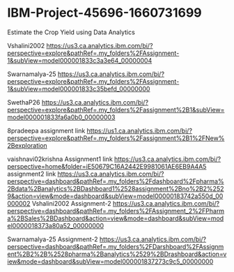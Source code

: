 # IBM-Project-45696-1660731699
Estimate the Crop Yield using Data Analytics

Vshalini2002 
https://us3.ca.analytics.ibm.com/bi/?perspective=explore&pathRef=.my_folders%2FAssignment-1&subView=model000001833c3a3e64_00000004

Swarnamalya-25
https://us3.ca.analytics.ibm.com/bi/?perspective=explore&pathRef=.my_folders%2FAssignment-1&subView=model000001833c35befd_00000000

SwethaP26
https://us3.ca.analytics.ibm.com/bi/?perspective=explore&pathRef=.my_folders%2Fassignment%2B1&subView=model000001833fa6a0b0_00000003

8pradeepa assignment link 
https://us1.ca.analytics.ibm.com/bi/?perspective=explore&pathRef=.my_folders%2Fassignment%2B1%2FNew%2Bexploration

vaishnavi02krishna 
Assignment1 link
https://us3.ca.analytics.ibm.com/bi/?perspective=home&folder=iE50679C16A2442E9981061AE6EB9A4A5
assignment2 link
https://us3.ca.analytics.ibm.com/bi/?perspective=dashboard&pathRef=.my_folders%2Fdashboard%2Fpharma%2Bdata%2Banalytics%2BDashboard1%2528assignment%2Bno%2B2%2529&action=view&mode=dashboard&subView=model00000183742a550d_00000002
Vshalini2002 Assignment-2
https://us3.ca.analytics.ibm.com/bi/?perspective=dashboard&pathRef=.my_folders%2FAssignment_2%2FPharma%2BSales%2BDashboard&action=view&mode=dashboard&subView=model0000018373a80a52_00000000

Swarnamalya-25 Assignment-2
https://us3.ca.analytics.ibm.com/bi/?perspective=dashboard&pathRef=.my_folders%2FDarshboard%2FAssignment%2B2%2B%2528pharma%2Banalytics%2529%2BDrashboard&action=view&mode=dashboard&subView=model000001837273c9c5_00000000

